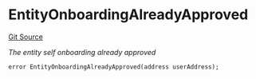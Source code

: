 # EntityOnboardingAlreadyApproved
[Git Source](https://github.com/nayms/contracts-v3/blob/0aa70a4d39a9875c02cd43cc38c09012f52d800e/src/shared/CustomErrors.sol)

*The entity self onboarding already approved*


```solidity
error EntityOnboardingAlreadyApproved(address userAddress);
```

